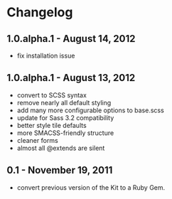 # Changelog

## 1.0.alpha.1 - August 14, 2012
* fix installation issue

## 1.0.alpha.1 - August 13, 2012
* convert to SCSS syntax
* remove nearly all default styling
* add many more configurable options to base.scss
* update for Sass 3.2 compatibility
* better style tile defaults
* more SMACSS-friendly structure
* cleaner forms
* almost all @extends are silent

## 0.1 - November 19, 2011
* convert previous version of the Kit to a Ruby Gem.
